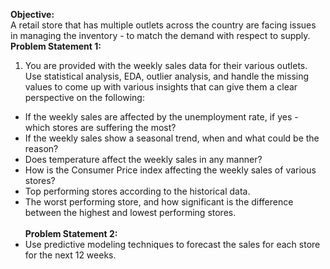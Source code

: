 **Objective:**<br>
A retail store that has multiple outlets across the country are facing issues in managing the
inventory - to match the demand with respect to supply.<br>
**Problem Statement 1:**<br>
1. You are provided with the weekly sales data for their various outlets. Use statistical
analysis, EDA, outlier analysis, and handle the missing values to come up with various
insights that can give them a clear perspective on the following:<br>
- If the weekly sales are affected by the unemployment rate, if yes - which stores
are suffering the most?
- If the weekly sales show a seasonal trend, when and what could be the reason?
- Does temperature affect the weekly sales in any manner?
- How is the Consumer Price index affecting the weekly sales of various stores?
- Top performing stores according to the historical data.
- The worst performing store, and how significant is the difference between the
highest and lowest performing stores.<br>
<br>**Problem Statement 2:**<br>
- Use predictive modeling techniques to forecast the sales for each store for the next 12
weeks.
